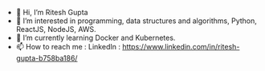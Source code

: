 - 👋 Hi, I’m Ritesh Gupta
- 👀 I’m interested in programming, data structures and algorithms, Python, ReactJS, NodeJS, AWS.
- 🌱 I’m currently learning Docker and Kubernetes.
- 📫 How to reach me : LinkedIn : https://www.linkedin.com/in/ritesh-gupta-b758ba186/

<!---
Ritesh123dx/Ritesh123dx is a ✨ special ✨ repository because its `README.md` (this file) appears on your GitHub profile.
You can click the Preview link to take a look at your changes.
--->
